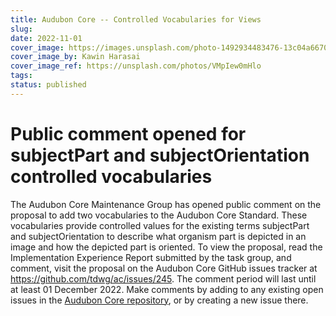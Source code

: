```yaml
---
title: Audubon Core -- Controlled Vocabularies for Views
slug: 
date: 2022-11-01
cover_image: https://images.unsplash.com/photo-1492934483476-13c04a66709c
cover_image_by: Kawin Harasai
cover_image_ref: https://unsplash.com/photos/VMpIew0mHlo
tags: 
status: published
---
```


# Public comment opened for subjectPart and subjectOrientation controlled vocabularies

The Audubon Core Maintenance Group has opened public comment on the proposal to add two vocabularies to the Audubon Core Standard. These vocabularies provide controlled values for the existing terms subjectPart and subjectOrientation to describe what organism part is depicted in an image and how the depicted part is oriented. To view the proposal, read the Implementation Experience Report submitted by the task group, and comment, visit the proposal on the Audubon Core GitHub issues tracker at https://github.com/tdwg/ac/issues/245. The comment period will last until at least 01 December 2022.  Make comments by adding to any existing open issues in the [Audubon Core repository](https://github.com/tdwg/ac/issues/), or by creating a new issue there.
